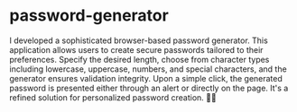 # password-generator

 I developed a sophisticated browser-based password generator. This application allows users to create secure passwords tailored to their preferences. Specify the desired length, choose from character types including lowercase, uppercase, numbers, and special characters, and the generator ensures validation integrity. Upon a simple click, the generated password is presented either through an alert or directly on the page. It's a refined solution for personalized password creation. 🔐✨

 
